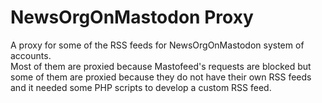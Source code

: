 # NewsOrgOnMastodon Proxy
A proxy for some of the RSS feeds for NewsOrgOnMastodon system of accounts.
<br>
Most of them are proxied because Mastofeed's requests are blocked but some of them are proxied because they do not have their own RSS feeds and it needed some PHP scripts to develop a custom RSS feed.